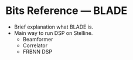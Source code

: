 # Bits Reference — BLADE

- Brief explanation what BLADE is.
- Main way to run DSP on Stelline.
  - Beamformer
  - Correlator
  - FRBNN DSP
